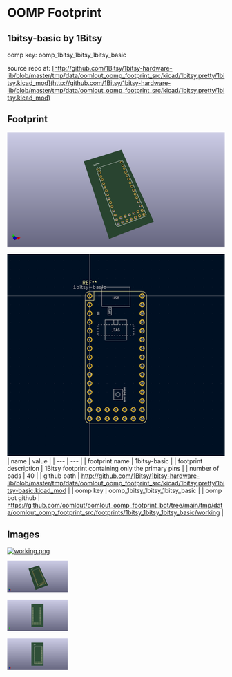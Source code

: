 # OOMP Footprint  
## 1bitsy-basic  by 1Bitsy  
  
oomp key: oomp_1bitsy_1bitsy_1bitsy_basic  
  
source repo at: [http://github.com/1Bitsy/1bitsy-hardware-lib/blob/master/tmp/data/oomlout_oomp_footprint_src/kicad/1bitsy.pretty/1bitsy.kicad_mod](http://github.com/1Bitsy/1bitsy-hardware-lib/blob/master/tmp/data/oomlout_oomp_footprint_src/kicad/1bitsy.pretty/1bitsy.kicad_mod)  
## Footprint  
  
[![working_kicad_pcb_3d.png](working_kicad_pcb_3d_600.png)](working_kicad_pcb_3d.png)  
  
[![working.png](working_600.png)](working.png)  
| name | value | 
| --- | --- | 
| footprint name | 1bitsy-basic | 
| footprint description | 1Bitsy footprint containing only the primary pins | 
| number of pads | 40 | 
| github path | http://github.com/1Bitsy/1bitsy-hardware-lib/blob/master/tmp/data/oomlout_oomp_footprint_src/kicad/1bitsy.pretty/1bitsy-basic.kicad_mod | 
| oomp key | oomp_1bitsy_1bitsy_1bitsy_basic | 
| oomp bot github | https://github.com/oomlout/oomlout_oomp_footprint_bot/tree/main/tmp/data/oomlout_oomp_footprint_src/footprints/1bitsy_1bitsy_1bitsy_basic/working | 
## Images  
  
[![working.png](working_140.png)](working.png)  
  
[![working_kicad_pcb_3d.png](working_kicad_pcb_3d_140.png)](working_kicad_pcb_3d.png)  
  
[![working_kicad_pcb_3d_back.png](working_kicad_pcb_3d_back_140.png)](working_kicad_pcb_3d_back.png)  
  
[![working_kicad_pcb_3d_front.png](working_kicad_pcb_3d_front_140.png)](working_kicad_pcb_3d_front.png)  
